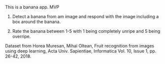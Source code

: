 This is a banana app.
MVP
1. Detect a banana from am image and respond with the image including a box around
the banana.

2. Rate the banana between 1-5 with 1 being completely unripe and 5 being overripe.


Dataset from
Horea Muresan, Mihai Oltean, Fruit recognition from images using deep learning, Acta Univ. Sapientiae, Informatica Vol. 10, Issue 1, pp. 26-42, 2018.

